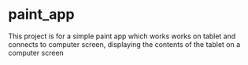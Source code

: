 # paint_app

This project is for a simple paint app which works works on tablet and connects to computer screen, displaying the contents of the tablet on a computer screen
